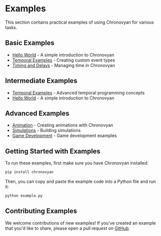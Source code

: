 # Examples

This section contains practical examples of using Chronovyan for various tasks.

## Basic Examples

- [Hello World](hello_world.md) - A simple introduction to Chronovyan
- [Temporal Examples](temporal_examples.md) - Creating custom event types
- [Timing and Delays](timing.md) - Managing time in Chronovyan

## Intermediate Examples

- [Temporal Examples](temporal_examples.md) - Advanced temporal programming concepts
- [Hello World](hello_world.md) - A simple introduction to Chronovyan

## Advanced Examples

- [Animation](animation/) - Creating animations with Chronovyan
- [Simulations](simulations/) - Building simulations
- [Game Development](games/) - Game development examples

## Getting Started with Examples

To run these examples, first make sure you have Chronovyan installed:

```bash
pip install chronovyan
```

Then, you can copy and paste the example code into a Python file and run it:

```bash
python example.py
```

## Contributing Examples

We welcome contributions of new examples! If you've created an example that you'd like to share, please open a pull request on [GitHub](https://github.com/Chronovyan/Chronovyan.github.io).
